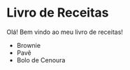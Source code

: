 # **Livro de Receitas**
Olá! Bem vindo ao meu livro de receitas!
 - Brownie
 - Pavê
 - Bolo de Cenoura
 
